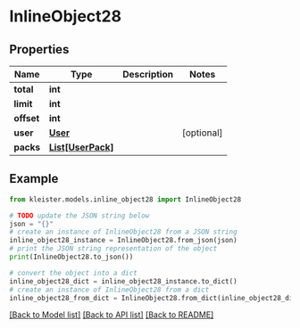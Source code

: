 # InlineObject28


## Properties

Name | Type | Description | Notes
------------ | ------------- | ------------- | -------------
**total** | **int** |  | 
**limit** | **int** |  | 
**offset** | **int** |  | 
**user** | [**User**](User.md) |  | [optional] 
**packs** | [**List[UserPack]**](UserPack.md) |  | 

## Example

```python
from kleister.models.inline_object28 import InlineObject28

# TODO update the JSON string below
json = "{}"
# create an instance of InlineObject28 from a JSON string
inline_object28_instance = InlineObject28.from_json(json)
# print the JSON string representation of the object
print(InlineObject28.to_json())

# convert the object into a dict
inline_object28_dict = inline_object28_instance.to_dict()
# create an instance of InlineObject28 from a dict
inline_object28_from_dict = InlineObject28.from_dict(inline_object28_dict)
```
[[Back to Model list]](../README.md#documentation-for-models) [[Back to API list]](../README.md#documentation-for-api-endpoints) [[Back to README]](../README.md)


